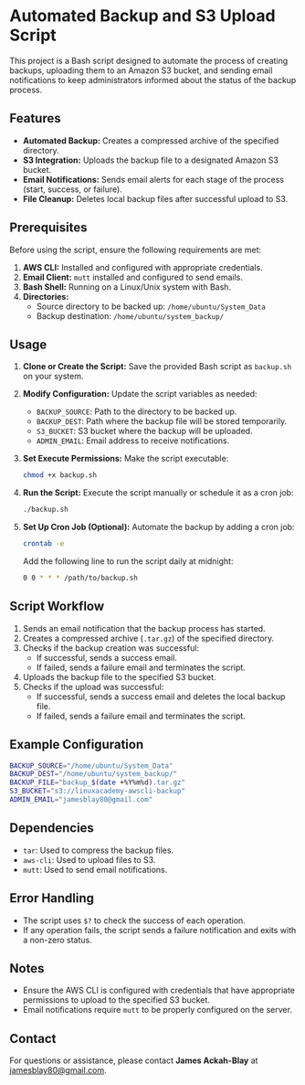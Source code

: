 # Automated Backup and S3 Upload Script

This project is a Bash script designed to automate the process of creating backups, uploading them to an Amazon S3 bucket, and sending email notifications to keep administrators informed about the status of the backup process.

## Features

- **Automated Backup:** Creates a compressed archive of the specified directory.
- **S3 Integration:** Uploads the backup file to a designated Amazon S3 bucket.
- **Email Notifications:** Sends email alerts for each stage of the process (start, success, or failure).
- **File Cleanup:** Deletes local backup files after successful upload to S3.

## Prerequisites

Before using the script, ensure the following requirements are met:

1. **AWS CLI:** Installed and configured with appropriate credentials.
2. **Email Client:** `mutt` installed and configured to send emails.
3. **Bash Shell:** Running on a Linux/Unix system with Bash.
4. **Directories:**
   - Source directory to be backed up: `/home/ubuntu/System_Data`
   - Backup destination: `/home/ubuntu/system_backup/`

## Usage

1. **Clone or Create the Script:**
   Save the provided Bash script as `backup.sh` on your system.

2. **Modify Configuration:**
   Update the script variables as needed:
   - `BACKUP_SOURCE`: Path to the directory to be backed up.
   - `BACKUP_DEST`: Path where the backup file will be stored temporarily.
   - `S3_BUCKET`: S3 bucket where the backup will be uploaded.
   - `ADMIN_EMAIL`: Email address to receive notifications.

3. **Set Execute Permissions:**
   Make the script executable:
   ```bash
   chmod +x backup.sh
   ```

4. **Run the Script:**
   Execute the script manually or schedule it as a cron job:
   ```bash
   ./backup.sh
   ```

5. **Set Up Cron Job (Optional):**
   Automate the backup by adding a cron job:
   ```bash
   crontab -e
   ```
   Add the following line to run the script daily at midnight:
   ```bash
   0 0 * * * /path/to/backup.sh
   ```

## Script Workflow

1. Sends an email notification that the backup process has started.
2. Creates a compressed archive (`.tar.gz`) of the specified directory.
3. Checks if the backup creation was successful:
   - If successful, sends a success email.
   - If failed, sends a failure email and terminates the script.
4. Uploads the backup file to the specified S3 bucket.
5. Checks if the upload was successful:
   - If successful, sends a success email and deletes the local backup file.
   - If failed, sends a failure email and terminates the script.

## Example Configuration

```bash
BACKUP_SOURCE="/home/ubuntu/System_Data"
BACKUP_DEST="/home/ubuntu/system_backup/"
BACKUP_FILE="backup_$(date +%Y%m%d).tar.gz"
S3_BUCKET="s3://linuxacademy-awscli-backup"
ADMIN_EMAIL="jamesblay80@gmail.com"
```

## Dependencies

- `tar`: Used to compress the backup files.
- `aws-cli`: Used to upload files to S3.
- `mutt`: Used to send email notifications.

## Error Handling

- The script uses `$?` to check the success of each operation.
- If any operation fails, the script sends a failure notification and exits with a non-zero status.

## Notes

- Ensure the AWS CLI is configured with credentials that have appropriate permissions to upload to the specified S3 bucket.
- Email notifications require `mutt` to be properly configured on the server.

## Contact

For questions or assistance, please contact **James Ackah-Blay** at [jamesblay80@gmail.com](mailto:jamesblay80@gmail.com).
